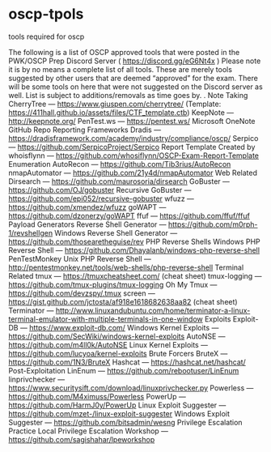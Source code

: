 # oscp-tpols
tools required for oscp

The following is a list of OSCP approved tools that were posted in the PWK/OSCP Prep Discord Server ( https://discord.gg/eG6Nt4x )
Please note it is by no means a complete list of all tools. These are merely tools suggested by other users that are deemed “approved” for the exam.
There will be some tools on here that were not suggested on the Discord server as well.
List is subject to additions/removals as time goes by.
.
Note Taking
CherryTree — https://www.giuspen.com/cherrytree/ (Template: https://411hall.github.io/assets/files/CTF_template.ctb)
KeepNote — http://keepnote.org/
PenTest.ws — https://pentest.ws/
Microsoft OneNote
GitHub Repo
Reporting Frameworks
Dradis — https://dradisframework.com/academy/industry/compliance/oscp/
Serpico — https://github.com/SerpicoProject/Serpico
Report Template
Created by whoisflynn — https://github.com/whosiflynn/OSCP-Exam-Report-Template
Enumeration
AutoRecon — https://github.com/Tib3rius/AutoRecon
nmapAutomator — https://github.com/21y4d/nmapAutomator
Web Related
Dirsearch — https://github.com/maurosoria/dirsearch
GoBuster — https://github.com/OJ/gobuster
Recursive GoBuster — https://github.com/epi052/recursive-gobuster
wfuzz — https://github.com/xmendez/wfuzz
goWAPT — https://github.com/dzonerzy/goWAPT
ffuf — https://github.com/ffuf/ffuf
Payload Generators
Reverse Shell Generator — https://github.com/m0rph-1/revshellgen
Windows Reverse Shell Generator — https://github.com/thosearetheguise/rev
PHP Reverse Shells
Windows PHP Reverse Shell — https://github.com/Dhayalanb/windows-php-reverse-shell
PenTestMonkey Unix PHP Reverse Shell — http://pentestmonkey.net/tools/web-shells/php-reverse-shell
Terminal Related
tmux — https://tmuxcheatsheet.com/ (cheat sheet)
tmux-logging — https://github.com/tmux-plugins/tmux-logging
Oh My Tmux — https://github.com/devzspy/.tmux
screen — https://gist.github.com/jctosta/af918e1618682638aa82 (cheat sheet)
Terminator — http://www.linuxandubuntu.com/home/terminator-a-linux-terminal-emulator-with-multiple-terminals-in-one-window
Exploits
Exploit-DB — https://www.exploit-db.com/
Windows Kernel Exploits — https://github.com/SecWiki/windows-kernel-exploits
AutoNSE — https://github.com/m4ll0k/AutoNSE
Linux Kernel Exploits — https://github.com/lucyoa/kernel-exploits
Brute Forcers
BruteX — https://github.com/1N3/BruteX
Hashcat — https://hashcat.net/hashcat/
Post-Exploitation
LinEnum — https://github.com/rebootuser/LinEnum
linprivchecker —https://www.securitysift.com/download/linuxprivchecker.py
Powerless — https://github.com/M4ximuss/Powerless
PowerUp — https://github.com/HarmJ0y/PowerUp
Linux Exploit Suggester — https://github.com/mzet-/linux-exploit-suggester
Windows Exploit Suggester — https://github.com/bitsadmin/wesng
Privilege Escalation Practice
Local Privilege Escalation Workshop — https://github.com/sagishahar/lpeworkshop
